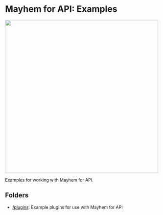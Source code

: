 # Mayhem for API: Examples

<a href="http://mayhem4api.forallsecure.com/signup">
<img src="https://mayhem4api.forallsecure.com/downloads/img/mapi-logo-full-color.svg" width="500" />
</a>

Examples for working with Mayhem for API.

## Folders

- [/plugins](plugins/README.md):         Example plugins for use with Mayhem for API
